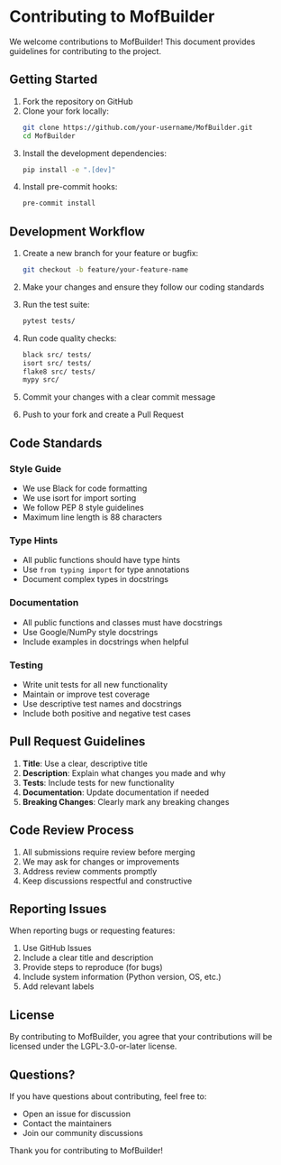 # Contributing to MofBuilder

We welcome contributions to MofBuilder! This document provides guidelines for contributing to the project.

## Getting Started

1. Fork the repository on GitHub
2. Clone your fork locally:
   ```bash
   git clone https://github.com/your-username/MofBuilder.git
   cd MofBuilder
   ```
3. Install the development dependencies:
   ```bash
   pip install -e ".[dev]"
   ```
4. Install pre-commit hooks:
   ```bash
   pre-commit install
   ```

## Development Workflow

1. Create a new branch for your feature or bugfix:
   ```bash
   git checkout -b feature/your-feature-name
   ```

2. Make your changes and ensure they follow our coding standards

3. Run the test suite:
   ```bash
   pytest tests/
   ```

4. Run code quality checks:
   ```bash
   black src/ tests/
   isort src/ tests/
   flake8 src/ tests/
   mypy src/
   ```

5. Commit your changes with a clear commit message

6. Push to your fork and create a Pull Request

## Code Standards

### Style Guide
- We use Black for code formatting
- We use isort for import sorting
- We follow PEP 8 style guidelines
- Maximum line length is 88 characters

### Type Hints
- All public functions should have type hints
- Use `from typing import` for type annotations
- Document complex types in docstrings

### Documentation
- All public functions and classes must have docstrings
- Use Google/NumPy style docstrings
- Include examples in docstrings when helpful

### Testing
- Write unit tests for all new functionality
- Maintain or improve test coverage
- Use descriptive test names and docstrings
- Include both positive and negative test cases

## Pull Request Guidelines

1. **Title**: Use a clear, descriptive title
2. **Description**: Explain what changes you made and why
3. **Tests**: Include tests for new functionality
4. **Documentation**: Update documentation if needed
5. **Breaking Changes**: Clearly mark any breaking changes

## Code Review Process

1. All submissions require review before merging
2. We may ask for changes or improvements
3. Address review comments promptly
4. Keep discussions respectful and constructive

## Reporting Issues

When reporting bugs or requesting features:

1. Use GitHub Issues
2. Include a clear title and description
3. Provide steps to reproduce (for bugs)
4. Include system information (Python version, OS, etc.)
5. Add relevant labels

## License

By contributing to MofBuilder, you agree that your contributions will be licensed under the LGPL-3.0-or-later license.

## Questions?

If you have questions about contributing, feel free to:
- Open an issue for discussion
- Contact the maintainers
- Join our community discussions

Thank you for contributing to MofBuilder!